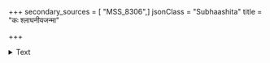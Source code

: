 +++
secondary_sources = [ "MSS_8306",]
jsonClass = "Subhaashita"
title = "कः श्लाघनीयजन्मा"

+++

<details><summary>Text</summary>

कः श्लाघनीयजन्मा माघनिशीथेऽपि यस्य सौभाग्यम्।  
प्रालेयानिलदीर्घः कथयति काञ्चीनिनादोऽयम्॥
</details>
